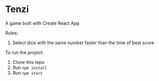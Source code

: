 # Tenzi
A game built with Create React App

Rules:
  1. Select dice with the same number faster than the time of best score

To run the project:
  1. Clone this repo
  2. Run `npm install`
  3. Run `npm start`

